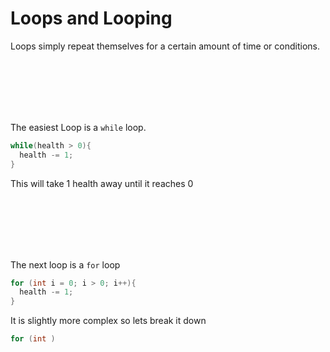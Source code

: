 # Loops and Looping

Loops simply repeat themselves for a certain amount of time or conditions.

<br><br><br><br><br>

The easiest Loop is a `while` loop.
```csharp
while(health > 0){
  health -= 1;
}

```
This will take 1 health away until it reaches 0

<br><br><br><br><br>

The next loop is a `for` loop

```csharp
for (int i = 0; i > 0; i++){
  health -= 1;
}
```

It is slightly more complex so lets break it down

```csharp
for (int )
